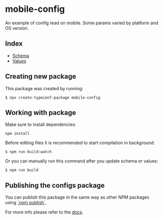 # mobile-config

An example of config read on mobile. Some params varied by platform and OS version.

## Index

- [Schema](src/main.tsp)
- [Values](src/values.config.ts)

## Creating new package

This package was created by running:

```
$ npx create-typeconf-package mobile-config
```

## Working with package

Make sure to install dependencies:

```
npm install
```

Before editing files it is recommended to start compilation in background:

```
$ npm run build:watch
```

Or you can manually run this command after you update schema or values:

```
$ npm run build
```

## Publishing the configs package

You can publish this package in the same way as other NPM packages using [\`npm publish\`](https://docs.npmjs.com/cli/v8/commands/npm-publish).

For more info please refer to the [docs](https://docs.typeconf.dev).
